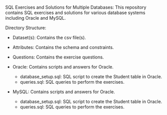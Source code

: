 SQL Exercises and Solutions for Multiple Databases:
This repository contains SQL exercises and solutions for various database systems including Oracle and MySQL.

Directory Structure:

  - Dataset(s): Contains the csv file(s).
  - Attributes: Contains the schema and constraints.
  - Questions: Contains the exercise questions.
    
  - Oracle: Contains scripts and answers for Oracle.
    - database_setup.sql: SQL script to create the Student table in Oracle.
    - queries.sql: SQL queries to perform the exercises.

  - MySQL: Contains scripts and answers for Oracle.
    - database_setup.sql: SQL script to create the Student table in Oracle.
    - queries.sql: SQL queries to perform the exercises.
